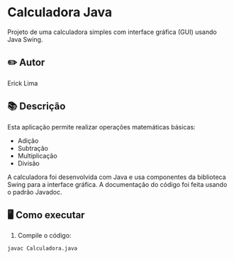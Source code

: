 # Calculadora Java

Projeto de uma calculadora simples com interface gráfica (GUI) usando Java Swing.

## ✏️ Autor

Erick Lima  

## 📚 Descrição

Esta aplicação permite realizar operações matemáticas básicas:

- Adição
- Subtração
- Multiplicação
- Divisão

A calculadora foi desenvolvida com Java e usa componentes da biblioteca Swing para a interface gráfica. A documentação do código foi feita usando o padrão Javadoc.

## 🖥️ Como executar

1. Compile o código:

```bash
javac Calculadora.java
